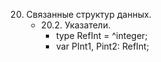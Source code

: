 20. Связанные структур данных.
    + 20.2. Указатели.
        + type RefInt = ^integer;
        + var PInt1, Pint2: RefInt;